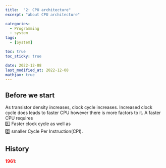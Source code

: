 ```yaml
---
title:  "2: CPU architecture"
excerpt: "about CPU architecture"

categories:
  - Programming
  - system
tags:
  - [System]

toc: true
toc_sticky: true

date: 2022-12-08
last_modified_at: 2022-12-08
mathjax: true
---
```


## Before we start
As transistor density increases, clock cycle increases. Increased clock cycle does leads to faster CPU however there is more factors to it. A faster CPU requires    
1️⃣    Faster clock cycle as well as    
2️⃣    smaller Cycle Per Instruction(CPI).

## History 
<span style="color:red">**1961**</span>: 